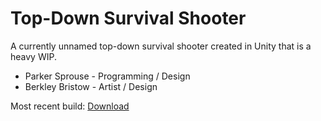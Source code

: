 # Top-Down Survival Shooter
A currently unnamed top-down survival shooter created in Unity that is a heavy WIP.

- Parker Sprouse - Programming / Design
- Berkley Bristow - Artist / Design

Most recent build: [Download](http://parkersprouse.me/games/tdss/build/TDSurvivalShooter.zip)

